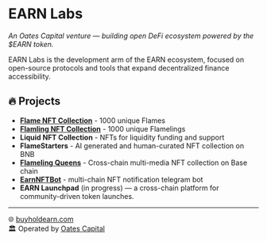 # EARN Labs

*An Oates Capital venture — building open DeFi ecosystem powered by the $EARN token.*

EARN Labs is the development arm of the EARN ecosystem, focused on open-source protocols and tools that expand decentralized finance accessibility.

## 🔥 Projects
- **[Flame NFT Collection](https://github.com/earn-labs/flames-dapp)** - 1000 unique Flames
- **[Flamling NFT Collection](https://github.com/earn-labs/flamelings-dapp)** - 1000 unique Flamelings
- **Liquid NFT Collection** - NFTs for liquidity funding and support
- **FlameStarters** - AI generated and human-curated NFT collection on BNB
- **[Flameling Queens](https://github.com/earn-labs/queens-dapp)** - Cross-chain multi-media NFT collection on Base chain
- **[EarnNFTBot](https://github.com/earn-labs/earn-nft-bot)** - multi-chain NFT notification telegram bot
- **EARN Launchpad** (in progress) — a cross-chain platform for community-driven token launches.
---

🌐 [buyholdearn.com](https://buyholdearn.com)  
🏛️ Operated by [Oates Capital](https://oatescap.com)
